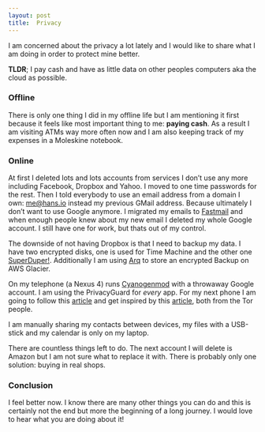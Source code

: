 ```yaml
---
layout: post
title:  Privacy
---
```


I am concerned about the privacy a lot lately and I would like to share what I am doing in order to protect mine better.

__TLDR__; I pay cash and have as little data on other peoples computers aka the cloud as possible.

### Offline

There is only one thing I did in my offline life but I am mentioning it first because it feels like most important thing to me: __paying cash__. As a result I am visiting ATMs way more often now and I am also keeping track of my expenses in a Moleskine notebook.

### Online

At first I deleted lots and lots accounts from services I don’t use any more including Facebook, Dropbox and Yahoo. I moved to one time passwords for the rest. Then I told everybody to use an email address from a domain I own: me@hans.io instead my previous GMail address. Because ultimately I don’t want to use Google anymore. I migrated my emails to [Fastmail](https://www.fastmail.com) and when enough people knew about my new email I deleted my whole Google account. I still have one for work, but thats out of my control.

The downside of not having Dropbox is that I need to backup my data. I have two encrypted disks, one is used for Time Machine and the other one [SuperDuper!](http://www.shirt-pocket.com/SuperDuperDescription.html). Additionally I am using [Arq](http://www.haystacksoftware.com/arq) to store an encrypted Backup on AWS Glacier.

On my telephone (a Nexus 4) runs [Cyanogenmod](http://www.cyanogenmod.com) with a throwaway Google account. I am using the PrivacyGuard for _every_ app. For my next phone I am going to follow this [article](https://blog.torproject.org/blog/mission-impossible-hardening-android-security-and-privacy) and get inspired by this [article](https://people.torproject.org/~ioerror/skunkworks/moto_e/), both from the Tor people.

I am manually sharing my contacts between devices, my files with a USB-stick and my calendar is only on my laptop.

There are countless things left to do. The next account I will delete is Amazon but I am not sure what to replace it with. There is probably only one solution: buying in real shops.

### Conclusion

I feel better now. I know there are many other things you can do and this is certainly not the end but more the beginning of a long journey. I would love to hear what you are doing about it!
